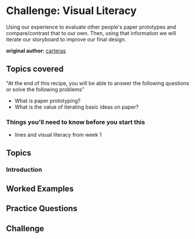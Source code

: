 # Challenge: Visual Literacy

Using our experience to evaluate other people's paper prototypes and compare/contrast that to our own. Then, using that information we will iterate our storyboard to improve our final design. 

**original author:** [carteras](https://github.com/carteras)

<!-- add a new author mark if you updated this -->

## Topics covered

"At the end of this recipe, you will be able to answer the following questions or solve the following problems"

<!-- why should people expect to be able to do or know after doing this recipe -->

* What is paper prototyping?
* What is the value of iterating basic ideas on paper?

### Things you'll need to know before you start this

<!-- what should they know before learning it -->

* lines and visual literacy from week 1


## Topics

### Introduction

<!-- Introduce the topic, what is it, how does it work, include pictures -->

## Worked Examples

<!-- Provide some basic worked examples that let people follow your worked examples. If it's a library, don't forget to tell people how to install it -->

## Practice Questions

<!-- Provide some basic practice questions that let people follow your worked examples.  -->

## Challenge

<!-- Make up a challenge question which asks people to use all of their knowledge they just learnt (and maybe some prior learning) to solve -->
